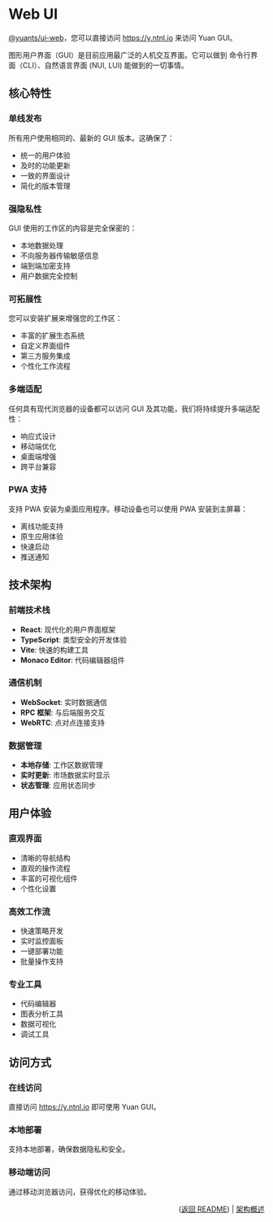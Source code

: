 # Web UI

[@yuants/ui-web](ui/web)，您可以直接访问 https://y.ntnl.io 来访问 Yuan GUI。

图形用户界面（GUI）是目前应用最广泛的人机交互界面。它可以做到 命令行界面（CLI）、自然语言界面 (NUI, LUI) 能做到的一切事情。

## 核心特性

### 单线发布

所有用户使用相同的、最新的 GUI 版本。这确保了：

- 统一的用户体验
- 及时的功能更新
- 一致的界面设计
- 简化的版本管理

### 强隐私性

GUI 使用的工作区的内容是完全保密的：

- 本地数据处理
- 不向服务器传输敏感信息
- 端到端加密支持
- 用户数据完全控制

### 可拓展性

您可以安装扩展来增强您的工作区：

- 丰富的扩展生态系统
- 自定义界面组件
- 第三方服务集成
- 个性化工作流程

### 多端适配

任何具有现代浏览器的设备都可以访问 GUI 及其功能，我们将持续提升多端适配性：

- 响应式设计
- 移动端优化
- 桌面端增强
- 跨平台兼容

### PWA 支持

支持 PWA 安装为桌面应用程序。移动设备也可以使用 PWA 安装到主屏幕：

- 离线功能支持
- 原生应用体验
- 快速启动
- 推送通知

## 技术架构

### 前端技术栈

- **React**: 现代化的用户界面框架
- **TypeScript**: 类型安全的开发体验
- **Vite**: 快速的构建工具
- **Monaco Editor**: 代码编辑器组件

### 通信机制

- **WebSocket**: 实时数据通信
- **RPC 框架**: 与后端服务交互
- **WebRTC**: 点对点连接支持

### 数据管理

- **本地存储**: 工作区数据管理
- **实时更新**: 市场数据实时显示
- **状态管理**: 应用状态同步

## 用户体验

### 直观界面

- 清晰的导航结构
- 直观的操作流程
- 丰富的可视化组件
- 个性化设置

### 高效工作流

- 快速策略开发
- 实时监控面板
- 一键部署功能
- 批量操作支持

### 专业工具

- 代码编辑器
- 图表分析工具
- 数据可视化
- 调试工具

## 访问方式

### 在线访问

直接访问 https://y.ntnl.io 即可使用 Yuan GUI。

### 本地部署

支持本地部署，确保数据隐私和安全。

### 移动端访问

通过移动浏览器访问，获得优化的移动体验。

<p align="right">(<a href="../../README.zh-Hans.md">返回 README</a>) | <a href="architecture-overview.md">架构概述</a></p>
